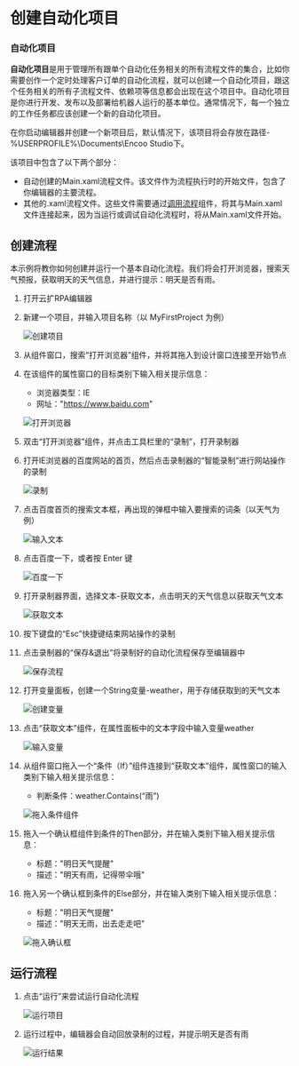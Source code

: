 # 创建自动化项目
### 自动化项目
**自动化项目**是用于管理所有跟单个自动化任务相关的所有流程文件的集合，比如你需要创作一个定时处理客户订单的自动化流程，就可以创建一个自动化项目，跟这个任务相关的所有子流程文件、依赖项等信息都会出现在这个项目中。自动化项目是你进行开发、发布以及部署给机器人运行的基本单位。通常情况下，每一个独立的工作任务都应该创建一个新的自动化项目。

在你启动编辑器并创建一个新项目后，默认情况下，该项目将会存放在路径-%USERPROFILE%\Documents\Encoo Studio下。

该项目中包含了以下两个部分：
- 自动创建的Main.xaml流程文件。该文件作为流程执行时的开始文件，包含了你编辑器的主要流程。
- 其他的.xaml流程文件。这些文件需要通过[调用流程](https://academy.encoo.com/zh-cn/wiki/Activities/WorkflowControl/InvokeWorkflow.md)组件，将其与Main.xaml文件连接起来，因为当运行或调试自动化流程时，将从Main.xaml文件开始。

## 创建流程
本示例将教你如何创建并运行一个基本自动化流程。我们将会打开浏览器，搜索天气预报，获取明天的天气信息，并进行提示：明天是否有雨。

1. 打开云扩RPA编辑器
2. 新建一个项目，并输入项目名称（以 MyFirstProject 为例） 

    ![创建项目](https://docimages.blob.core.chinacloudapi.cn/images/Studio/automationProject/createProject/newProject.PNG)

3. 从组件窗口，搜索“打开浏览器”组件，并将其拖入到设计窗口连接至开始节点
4. 在该组件的属性窗口的目标类别下输入相关提示信息：
    * 浏览器类型：IE
    * 网址："https://www.baidu.com"

    ![打开浏览器](https://docimages.blob.core.chinacloudapi.cn/images/Studio/automationProject/createProject/intoOpenBrowser.PNG)

5. 双击“打开浏览器”组件，并点击工具栏里的“录制”，打开录制器
6. 打开IE浏览器的百度网站的首页，然后点击录制器的“智能录制”进行网站操作的录制 

    ![录制](https://docimages.blob.core.chinacloudapi.cn/images/Studio/automationProject/createProject/baidu.PNG)

7. 点击百度首页的搜索文本框，再出现的弹框中输入要搜索的词条（以天气为例） 

    ![输入文本](https://docimages.blob.core.chinacloudapi.cn/images/Studio/automationProject/createProject/inputTianqi.PNG)

8. 点击百度一下，或者按 Enter 键 

    ![百度一下](https://docimages.blob.core.chinacloudapi.cn/images/Studio/automationProject/createProject/clickBaidu.png)

9. 打开录制器界面，选择文本-获取文本，点击明天的天气信息以获取天气文本

    ![获取文本](https://docimages.blob.core.chinacloudapi.cn/images/Studio/automationProject/createProject/getText.png)

10. 按下键盘的“Esc”快捷键结束网站操作的录制 
11. 点击录制器的“保存&退出”将录制好的自动化流程保存至编辑器中 

    ![保存流程](https://docimages.blob.core.chinacloudapi.cn/images/Studio/automationProject/createProject/saveExit.PNG)

12. 打开变量面板，创建一个String变量-weather，用于存储获取到的天气文本 

    ![创建变量](https://docimages.blob.core.chinacloudapi.cn/images/Studio/automationProject/createProject/createVariable.PNG)

13. 点击“获取文本”组件，在属性面板中的文本字段中输入变量weather 

    ![输入变量](https://docimages.blob.core.chinacloudapi.cn/images/Studio/automationProject/createProject/inputWeather.PNG)

14. 从组件窗口拖入一个“条件（If）”组件连接到“获取文本”组件，属性窗口的输入类别下输入相关提示信息：
    * 判断条件：weather.Contains(“雨”)

    ![拖入条件组件](https://docimages.blob.core.chinacloudapi.cn/images/Studio/automationProject/createProject/intoIf.PNG)

15. 拖入一个确认框组件到条件的Then部分，并在输入类别下输入相关提示信息：
    * 标题："明日天气提醒"
    * 描述："明天有雨，记得带伞哦" 

16. 拖入另一个确认框到条件的Else部分，并在输入类别下输入相关提示信息：
    * 标题："明日天气提醒"
    * 描述："明天无雨，出去走走吧"

    ![拖入确认框](https://docimages.blob.core.chinacloudapi.cn/images/Studio/automationProject/createProject/intoInput.PNG)


## 运行流程
1. 点击“运行”来尝试运行自动化流程

    ![运行项目](https://docimages.blob.core.chinacloudapi.cn/images/Studio/automationProject/createProject/runProject.PNG)

2. 运行过程中，编辑器会自动回放录制的过程，并提示明天是否有雨 

    ![运行结果](https://docimages.blob.core.chinacloudapi.cn/images/Studio/automationProject/createProject/result.png)


